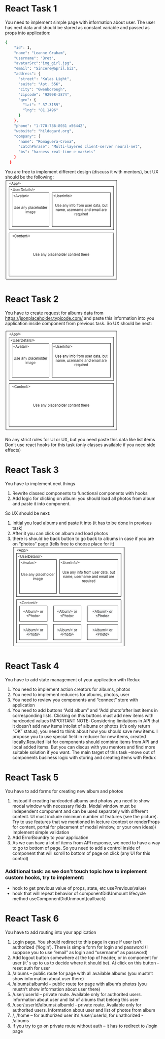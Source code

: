 # React Task 1

You need to implement simple page with information about user.
The user has next data and should be stored as constant variable and passed as props into application:

```sh
{
    "id": 1,
    "name": "Leanne Graham",
    "username": "Bret",
    "avatarSrc":"img_girl.jpg",
    "email": "Sincere@april.biz",
    "address": {
      "street": "Kulas Light",
      "suite": "Apt. 556",
      "city": "Gwenborough",
      "zipcode": "92998-3874",
      "geo": {
        "lat": "-37.3159",
        "lng": "81.1496"
      }
    },
    "phone": "1-770-736-8031 x56442",
    "website": "hildegard.org",
    "company": {
      "name": "Romaguera-Crona",
      "catchPhrase": "Multi-layered client-server neural-net",
      "bs": "harness real-time e-markets"
    }
  }
```

You are free to implement different design (discuss it with mentors), but UX should be the following:
![screenshot](./public/images/task10.png)

# React Task 2
You have to create request for albums data from https://jsonplaceholder.typicode.com/ and paste this information into you application inside <Content/> component from previous task.
So UX should be next: 

![screenshot](./public/images/task10-2.png)

No any strict rules for UI or UX, but you need paste this data like list items
Don’t use react hooks for this task (only classes available if you need side effects)

 
# React Task 3
You have to implement next things
1.	Rewrite classed components to functional components with hooks
2.	Add logic for clicking on album: you should load all photos from album and paste it into <Content/> component. 

So UX should be next: 
1.	Initial you load albums and paste it into <Content/> (it has to be done in previous task)
2.	After it you can click on album and load photos
3.	there is should be back button to go back to albums in case if you are on “photos” page (fells free to choose place for it)
![screenshot](./public/images/task10-3.png)

# React Task 4
You have to add state management of your application with Redux
1.	You need to implement action creators for albums, photos
2.	You need to implement reducers for albums, photos, user
3.	You need to review you components and “connect” store with application
4.	You need to add buttons “Add album” and “Add photo”after last items in corresponding lists. Clicking on this buttons must add new items with hardcoded values 
IMPORTANT NOTE: Considering limitations in API that it doesn’t add new items intolist of albums or photos (it’s only return “OK” status), you need to think about how you should save new items. I propose you to use special field in reducer for new items, created locally.Resulted list for components should combine items from API and local added items. But you can discus with you mentors and find more suitable solution if you want. The main target of this task –move out of components business logic with storing and creating items with Redux


# React Task 5
You have to add forms for creating new album and photos
1. Instead if creating hardcoded albums and photos you need to show modal window with necessary fields. Modal window must be independent component and can be used separately with different content. UI must include minimum number of features (see the picture). Try to use features that we mentioned in lecture (context or renderProps for content, portal for placement of modal window, or your own ideas)/ Implement simple validation
2. Add ErrorBoundry to your application
3. As we can have a lot of items from API response, we need to have a way to go to bottom of page. So you need to add a control inside of <Content/>component that will scroll to bottom of page on click (any UI for this control)

### Additional task: as we don’t touch topic how to implement custom hooks, try to implement:
- hook to get previous value of props, state, etc
usePrevious(value)
- hook that will repeat behavior of componentDidUnmount lifecycle method useComponentDidUnmount(callback)

# React Task 6
You have to add routing into your application
1.	Login page. You should redirect to this page in case if user isn’t authorized (‘/login’). There is simple form for login and password (I suppose you to use “email” as login and “username” as password)
2.	Add logout button somewhere at the top of header, or in component for user (it’ s up to us to decide where it should be). At click on this button – reset auth for user
3.	/albums – public route for page with all available albums (you mustn’t show information about user there)
4.	/albums/:albumId – public route for page with album’s photos (you mustn’t show information about user there)
5.	/user/:userId – private route. Available only for authorited users. Information about user and list of albums that belong this user
6.	/user/:userId/albums/:albumId - private route. Available only for authorited users. Information about user and list of photos from album
7.	/, /home – for authorized user it’s /user/:userId, for unathorized - /albums
8.	If you try to go on private route without auth – it has to redirect to /login page
